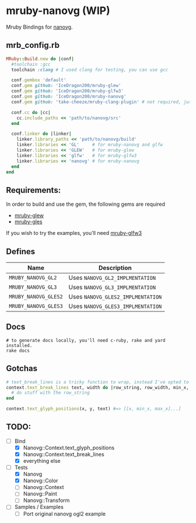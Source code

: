 mruby-nanovg (WIP)
==================

Mruby Bindings for [nanovg](https://github.com/memononen/nanovg).

## mrb_config.rb
```ruby
MRuby::Build.new do |conf|
  #toolchain :gcc
  toolchain :clang # I used clang for testing, you can use gcc

  conf.gembox 'default'
  conf.gem github: 'IceDragon200/mruby-glew'
  conf.gem github: 'IceDragon200/mruby-glfw3'
  conf.gem github: 'IceDragon200/mruby-nanovg'
  conf.gem github: 'take-cheeze/mruby-clang-plugin' # not required, just makes debugging nicer

  conf.cc do |cc|
    cc.include_paths << 'path/to/nanovg/src'
  end

  conf.linker do |linker|
    linker.library_paths << 'path/to/nanovg/build'
    linker.libraries << 'GL'     # for mruby-nanovg and glfw
    linker.libraries << 'GLEW'   # for mruby-glew
    linker.libraries << 'glfw'   # for mruby-glfw3
    linker.libraries << 'nanovg' # for mruby-nanovg
  end
end
```

## Requirements:
In order to build and use the gem, the following gems are required

* [mruby-glew](http://github.com/IceDragon200/mruby-glew)
* [mruby-gles](http://github.com/take-cheeze/mruby-gles)

If you wish to try the examples, you'll need [mruby-glfw3](https://github.com/IceDragon200/mruby-glfw3)

## Defines
| Name                 | Description                       |
| -------------------- | --------------------------------- |
| `MRUBY_NANOVG_GL2`   | Uses `NANOVG_GL2_IMPLMENTATION`   |
| `MRUBY_NANOVG_GL3`   | Uses `NANOVG_GL3_IMPLMENTATION`   |
| `MRUBY_NANOVG_GLES2` | Uses `NANOVG_GLES2_IMPLMENTATION` |
| `MRUBY_NANOVG_GLES3` | Uses `NANOVG_GLES3_IMPLMENTATION` |

## Docs
```shell
# to generate docs locally, you'll need c-ruby, rake and yard installed.
rake docs
```

## Gotchas
```ruby
# text_break_lines is a tricky function to wrap, instead I've opted to handle the row buffering intenrally and yield the params back to the user
context.text_break_lines text, width do |row_string, row_width, min_x, max_x|
  # do stuff with the row_string
end

context.text_glyph_positions(x, y, text) #=> [[x, min_x, max_x]...]
```
## TODO:
- [ ] Bind
  - [x] Nanovg::Context.text_glyph_positions
  - [x] Nanovg::Context.text_break_lines
  - [x] everything else
- [ ] Tests
  - [x] Nanovg
  - [x] Nanovg::Color
  - [ ] Nanovg::Context
  - [ ] Nanovg::Paint
  - [ ] Nanovg::Transform
- [ ] Samples / Examples
  - [ ] Port original nanovg ogl2 example
